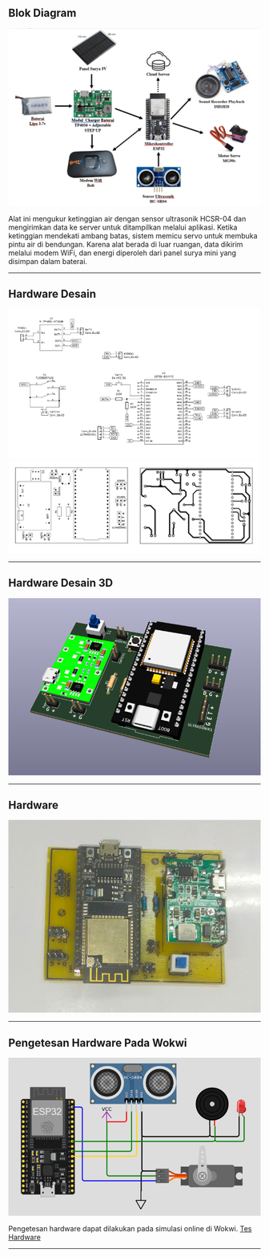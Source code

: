 ## Blok Diagram
![Blok Diagram](https://github.com/RaihanKP10/FLOPRO-Flood-Prevention-and-River-Observation/blob/main/Hardware/Blok%20Diagram%20v1.png)

Alat ini mengukur ketinggian air dengan sensor ultrasonik HCSR-04 dan mengirimkan data ke server untuk ditampilkan melalui aplikasi. Ketika ketinggian mendekati ambang batas, sistem memicu servo untuk membuka pintu air di bendungan. Karena alat berada di luar ruangan, data dikirim melalui modem WiFi, dan energi diperoleh dari panel surya mini yang disimpan dalam baterai.

---

## Hardware Desain
![Hardware Skematik Desain](https://github.com/RaihanKP10/FLOPRO-Flood-Prevention-and-River-Observation/blob/main/Hardware/Skematik.png)
![Hardware Layout Desain](https://github.com/RaihanKP10/FLOPRO-Flood-Prevention-and-River-Observation/blob/main/Hardware/Layout.png)

---

## Hardware Desain 3D
![Desain 3D Hardware](https://github.com/RaihanKP10/FLOPRO-Flood-Prevention-and-River-Observation/blob/main/Hardware/Hardware%203D%20v1.png)

---

## Hardware
![Desain Hardware](https://github.com/RaihanKP10/FLOPRO-Flood-Prevention-and-River-Observation/blob/main/Hardware/Hardware.jpeg)

---

## Pengetesan Hardware Pada Wokwi
![Desain 3D Hardware](https://github.com/RaihanKP10/FLOPRO-Flood-Prevention-and-River-Observation/blob/main/Hardware/Test%20Hardware%20pada%20WokWi.png)

Pengetesan hardware dapat dilakukan pada simulasi online di Wokwi.
[Tes Hardware](https://wokwi.com/projects/411479674030035969)

---
